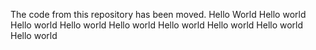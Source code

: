 The code from this repository has been moved.
Hello World
Hello world
Hello world
Hello world
Hello world
Hello world
Hello world
Hello world
Hello world
